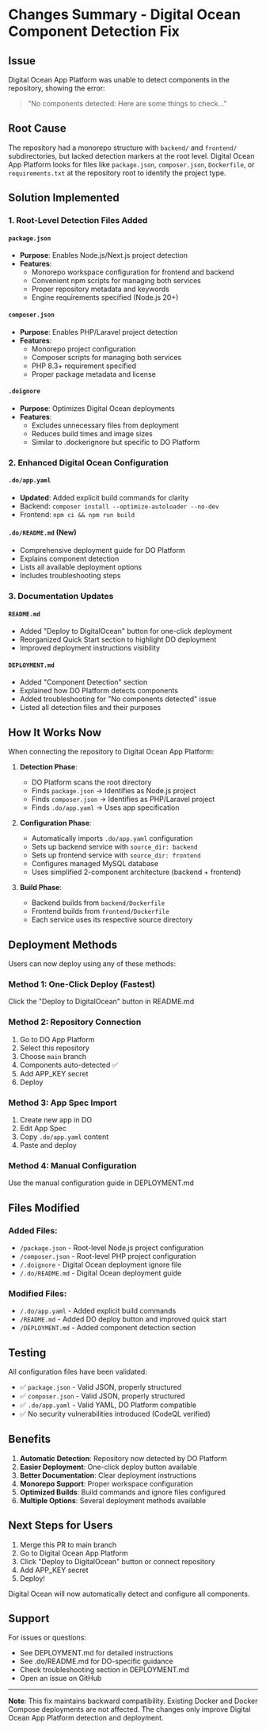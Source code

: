 # Changes Summary - Digital Ocean Component Detection Fix

## Issue
Digital Ocean App Platform was unable to detect components in the repository, showing the error:
> "No components detected: Here are some things to check..."

## Root Cause
The repository had a monorepo structure with `backend/` and `frontend/` subdirectories, but lacked detection markers at the root level. Digital Ocean App Platform looks for files like `package.json`, `composer.json`, `Dockerfile`, or `requirements.txt` at the repository root to identify the project type.

## Solution Implemented

### 1. Root-Level Detection Files Added

#### `package.json`
- **Purpose**: Enables Node.js/Next.js project detection
- **Features**:
  - Monorepo workspace configuration for frontend and backend
  - Convenient npm scripts for managing both services
  - Proper repository metadata and keywords
  - Engine requirements specified (Node.js 20+)

#### `composer.json`
- **Purpose**: Enables PHP/Laravel project detection
- **Features**:
  - Monorepo project configuration
  - Composer scripts for managing both services
  - PHP 8.3+ requirement specified
  - Proper package metadata and license

#### `.doignore`
- **Purpose**: Optimizes Digital Ocean deployments
- **Features**:
  - Excludes unnecessary files from deployment
  - Reduces build times and image sizes
  - Similar to .dockerignore but specific to DO Platform

### 2. Enhanced Digital Ocean Configuration

#### `.do/app.yaml`
- **Updated**: Added explicit build commands for clarity
- Backend: `composer install --optimize-autoloader --no-dev`
- Frontend: `npm ci && npm run build`

#### `.do/README.md` (New)
- Comprehensive deployment guide for DO Platform
- Explains component detection
- Lists all available deployment options
- Includes troubleshooting steps

### 3. Documentation Updates

#### `README.md`
- Added "Deploy to DigitalOcean" button for one-click deployment
- Reorganized Quick Start section to highlight DO deployment
- Improved deployment instructions visibility

#### `DEPLOYMENT.md`
- Added "Component Detection" section
- Explained how DO Platform detects components
- Added troubleshooting for "No components detected" issue
- Listed all detection files and their purposes

## How It Works Now

When connecting the repository to Digital Ocean App Platform:

1. **Detection Phase**:
   - DO Platform scans the root directory
   - Finds `package.json` → Identifies as Node.js project
   - Finds `composer.json` → Identifies as PHP/Laravel project
   - Finds `.do/app.yaml` → Uses app specification

2. **Configuration Phase**:
   - Automatically imports `.do/app.yaml` configuration
   - Sets up backend service with `source_dir: backend`
   - Sets up frontend service with `source_dir: frontend`
   - Configures managed MySQL database
   - Uses simplified 2-component architecture (backend + frontend)

3. **Build Phase**:
   - Backend builds from `backend/Dockerfile`
   - Frontend builds from `frontend/Dockerfile`
   - Each service uses its respective source directory

## Deployment Methods

Users can now deploy using any of these methods:

### Method 1: One-Click Deploy (Fastest)
Click the "Deploy to DigitalOcean" button in README.md

### Method 2: Repository Connection
1. Go to DO App Platform
2. Select this repository
3. Choose `main` branch
4. Components auto-detected ✅
5. Add APP_KEY secret
6. Deploy

### Method 3: App Spec Import
1. Create new app in DO
2. Edit App Spec
3. Copy `.do/app.yaml` content
4. Paste and deploy

### Method 4: Manual Configuration
Use the manual configuration guide in DEPLOYMENT.md

## Files Modified

### Added Files:
- `/package.json` - Root-level Node.js project configuration
- `/composer.json` - Root-level PHP project configuration
- `/.doignore` - Digital Ocean deployment ignore file
- `/.do/README.md` - Digital Ocean deployment guide

### Modified Files:
- `/.do/app.yaml` - Added explicit build commands
- `/README.md` - Added DO deploy button and improved quick start
- `/DEPLOYMENT.md` - Added component detection section

## Testing

All configuration files have been validated:
- ✅ `package.json` - Valid JSON, properly structured
- ✅ `composer.json` - Valid JSON, properly structured
- ✅ `.do/app.yaml` - Valid YAML, DO Platform compatible
- ✅ No security vulnerabilities introduced (CodeQL verified)

## Benefits

1. **Automatic Detection**: Repository now detected by DO Platform
2. **Easier Deployment**: One-click deploy button available
3. **Better Documentation**: Clear deployment instructions
4. **Monorepo Support**: Proper workspace configuration
5. **Optimized Builds**: Build commands and ignore files configured
6. **Multiple Options**: Several deployment methods available

## Next Steps for Users

1. Merge this PR to main branch
2. Go to Digital Ocean App Platform
3. Click "Deploy to DigitalOcean" button or connect repository
4. Add APP_KEY secret
5. Deploy!

Digital Ocean will now automatically detect and configure all components.

## Support

For issues or questions:
- See DEPLOYMENT.md for detailed instructions
- See .do/README.md for DO-specific guidance
- Check troubleshooting section in DEPLOYMENT.md
- Open an issue on GitHub

---

**Note**: This fix maintains backward compatibility. Existing Docker and Docker Compose deployments are not affected. The changes only improve Digital Ocean App Platform detection and deployment.

